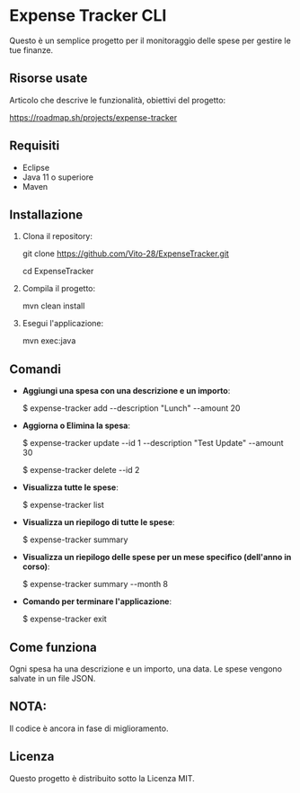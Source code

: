 
# Expense Tracker CLI

Questo è un semplice progetto per il monitoraggio delle spese per gestire le tue finanze.

## Risorse usate
Articolo che descrive le funzionalità, obiettivi del progetto:

https://roadmap.sh/projects/expense-tracker

## Requisiti

- Eclipse
- Java 11 o superiore
- Maven

## Installazione

1. Clona il repository:

   git clone https://github.com/Vito-28/ExpenseTracker.git
   
   cd ExpenseTracker

2. Compila il progetto:

   mvn clean install

3. Esegui l'applicazione:

   mvn exec:java

## Comandi

- **Aggiungi una spesa con una descrizione e un importo**:

  $ expense-tracker add --description "Lunch" --amount 20
  
- **Aggiorna o Elimina la spesa**:

  $ expense-tracker update --id 1 --description "Test Update" --amount 30
  
  $ expense-tracker delete --id 2

- **Visualizza tutte le spese**:

  $ expense-tracker list
  
- **Visualizza un riepilogo di tutte le spese**:
  
  $ expense-tracker summary

- **Visualizza un riepilogo delle spese per un mese specifico (dell'anno in corso)**:

  $ expense-tracker summary --month 8
  
- **Comando per terminare l'applicazione**:
  
  $ expense-tracker exit

## Come funziona

Ogni spesa ha una descrizione e un importo, una data. Le spese vengono salvate in un file JSON.

## NOTA: 

Il codice è ancora in fase di miglioramento.


## Licenza

Questo progetto è distribuito sotto la Licenza MIT.
